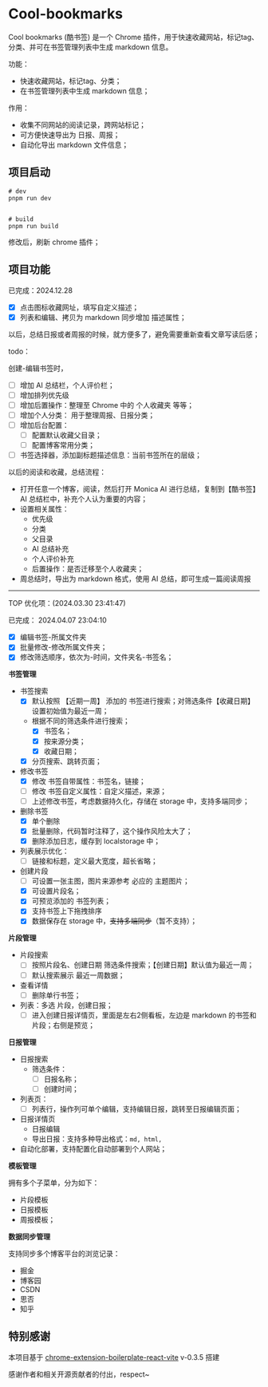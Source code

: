  
 # Cool-bookmarks

 Cool bookmarks (酷书签) 是一个 Chrome 插件，用于快速收藏网站，标记tag、分类、并可在书签管理列表中生成 markdown 信息。


功能：

- 快速收藏网站，标记tag、分类；
- 在书签管理列表中生成 markdown 信息；

作用：

- 收集不同网站的阅读记录，跨网站标记；
- 可方便快速导出为 日报、周报；
- 自动化导出 markdown 文件信息；


 
   

## 项目启动

```
# dev
pnpm run dev


# build
pnpm run build
```

修改后，刷新 chrome 插件；

## 项目功能

已完成：2024.12.28

- [x] 点击图标收藏网址，填写自定义描述；
- [x] 列表和编辑、拷贝为 markdown 同步增加 描述属性；

以后，总结日报或者周报的时候，就方便多了，避免需要重新查看文章写读后感；

todo：

创建-编辑书签时，

- [ ] 增加 AI 总结栏，个人评价栏；
- [ ] 增加排列优先级
- [ ] 增加后置操作：整理至 Chrome 中的 个人收藏夹 等等；
- [ ] 增加个人分类： 用于整理周报、日报分类；
- [ ] 增加后台配置：
  - [ ] 配置默认收藏父目录；
  - [ ] 配置博客常用分类； 
- [ ] 书签选择器，添加副标题描述信息：当前书签所在的层级；

以后的阅读和收藏，总结流程：

- 打开任意一个博客，阅读，然后打开 Monica AI 进行总结，复制到【酷书签】 AI 总结栏中，补充个人认为重要的内容；
- 设置相关属性：
  - 优先级
  - 分类
  - 父目录
  - AI 总结补充
  - 个人评价补充
  - 后置操作：是否迁移至个人收藏夹；
- 周总结时，导出为 markdown 格式，使用 AI 总结，即可生成一篇阅读周报

----------------

TOP 优化项：(2024.03.30 23:41:47)

已完成： 2024.04.07 23:04:10

- [x] 编辑书签-所属文件夹
- [x] 批量修改-修改所属文件夹；
- [x] 修改筛选顺序，依次为-时间，文件夹名-书签名；

**书签管理**
- 书签搜索
  - [x] 默认按照 【近期一周】 添加的 书签进行搜索；对筛选条件【收藏日期】设置初始值为最近一周；
  - 根据不同的筛选条件进行搜索；
    - [x] 书签名；
    - [x] 按来源分类；
    - [x] 收藏日期；
  - [x] 分页搜索、跳转页面；

- 修改书签
  - [x] 修改 书签自带属性：书签名，链接；
  - [ ] 修改 书签自定义属性：自定义描述，来源；
  - [ ] 上述修改书签，考虑数据持久化，存储在 storage 中，支持多端同步；

- 删除书签
  - [x] 单个删除
  - [x] 批量删除，代码暂时注释了，这个操作风险太大了；
  - [x] 删除添加日志，缓存到 localstorage 中；

- 列表展示优化：
  - [ ] 链接和标题，定义最大宽度，超长省略；

- 创建片段
  - [ ] 可设置一张主图，图片来源参考 必应的 主题图片；
  - [x] 可设置片段名；
  - [x] 可预览添加的 书签列表；
  - [x] 支持书签上下拖拽排序
  - [x] 数据保存在 storage 中，~~支持多端同步~~（暂不支持）；

**片段管理**

- 片段搜索
  - [ ] 按照片段名、创建日期 筛选条件搜索；【创建日期】默认值为最近一周；
  - [ ] 默认搜索展示 最近一周数据；
- 查看详情
  - [ ] 删除单行书签；
- 列表：多选 片段，创建日报；
  - [ ] 进入创建日报详情页，里面是左右2侧看板，左边是 markdown 的书签和片段；右侧是预览；

**日报管理**

- 日报搜索
  - 筛选条件：
    - [ ] 日报名称；
    - [ ] 创建时间；
- 列表页：
  - [ ] 列表行，操作列可单个编辑，支持编辑日报，跳转至日报编辑页面；
- 日报详情页
  - 日报编辑
  - 导出日报：支持多种导出格式：`md, html,`
- 自动化部署，支持配置化自动部署到个人网站；

**模板管理**

拥有多个子菜单，分为如下：
- 片段模板
- 日报模板
- 周报模板；

**数据同步管理**

支持同步多个博客平台的浏览记录：

- 掘金
- 博客园
- CSDN
- 思否
- 知乎




## 特别感谢

本项目基于 [chrome-extension-boilerplate-react-vite](https://github.com/Jonghakseo/chrome-extension-boilerplate-react-vite) v-0.3.5 搭建

感谢作者和相关开源贡献者的付出，respect~
